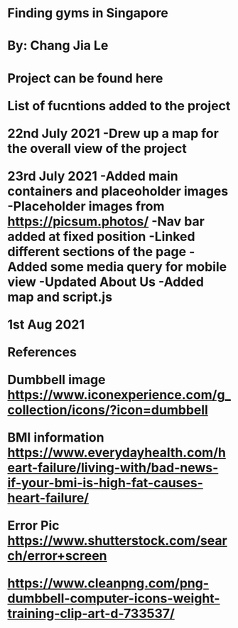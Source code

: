 <h1> Finding gyms in Singapore<h1>

By: Chang Jia Le

<h1> Project can be found here




List of fucntions added to the project


22nd July 2021
    -Drew up a map for the overall view of the project

23rd July 2021
    -Added main containers and placeoholder images
    -Placeholder images from https://picsum.photos/
    -Nav bar added at fixed position
    -Linked different sections of the page
    -Added some media query for mobile view
    -Updated About Us 
    -Added map and script.js


1st Aug 2021




References

Dumbbell image
https://www.iconexperience.com/g_collection/icons/?icon=dumbbell

BMI information
https://www.everydayhealth.com/heart-failure/living-with/bad-news-if-your-bmi-is-high-fat-causes-heart-failure/

Error Pic
https://www.shutterstock.com/search/error+screen

https://www.cleanpng.com/png-dumbbell-computer-icons-weight-training-clip-art-d-733537/